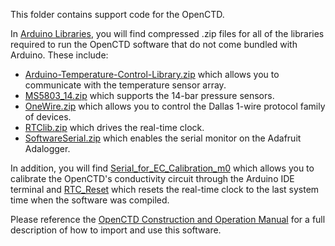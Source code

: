 This folder contains support code for the OpenCTD. 

In [Arduino Libraries](https://github.com/OceanographyforEveryone/OpenCTD/tree/main/Software/Support/Arduino%20Libraries), you will find compressed .zip files for all of the libraries required to run the OpenCTD software that do not come bundled with Arduino. These include:

- [Arduino-Temperature-Control-Library.zip](https://github.com/OceanographyforEveryone/OpenCTD/blob/main/Software/Support/Arduino%20Libraries/Arduino-Temperature-Control-Library.zip) which allows you to communicate with the temperature sensor array.
- [MS5803_14.zip](https://github.com/OceanographyforEveryone/OpenCTD/blob/main/Software/Support/Arduino%20Libraries/MS5803_14.zip) which supports the 14-bar pressure sensors.
- [OneWire.zip](https://github.com/OceanographyforEveryone/OpenCTD/blob/main/Software/Support/Arduino%20Libraries/OneWire.zip) which allows you to control the Dallas 1-wire protocol family of devices.
- [RTClib.zip](https://github.com/OceanographyforEveryone/OpenCTD/blob/main/Software/Support/Arduino%20Libraries/RTClib.zip) which drives the real-time clock.
- [SoftwareSerial.zip](https://github.com/OceanographyforEveryone/OpenCTD/blob/main/Software/Support/Arduino%20Libraries/SoftwareSerial.zip) which enables the serial monitor on the Adafruit Adalogger.

In addition, you will find [Serial_for_EC_Calibration_m0](https://github.com/OceanographyforEveryone/OpenCTD/tree/main/Software/Support/Serial_for_EC_Calibration_m0) which allows you to calibrate the OpenCTD's conductivity circuit through the Arduino IDE terminal and [RTC_Reset](Software/Support/RTC_Reset) which resets the real-time clock to the last system time when the software was compiled. 

Please reference the [OpenCTD Construction and Operation Manual](https://github.com/OceanographyforEveryone/OpenCTD/blob/master/OpenCTD_Feather_Adalogger/OpenCTD_ConstructionOperation.pdf) for a full description of how to import and use this software.
